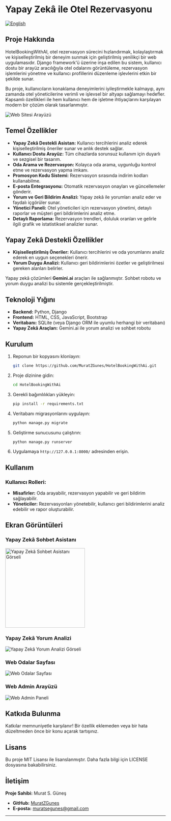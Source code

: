 # Yapay Zekâ ile Otel Rezervasyonu
[![English](https://img.shields.io/badge/Language-English-blue)](https://github.com/MuratZGunes/HotelBookingWithAi/blob/main/README.md)
## Proje Hakkında

HotelBookingWithAI, otel rezervasyon sürecini hızlandırmak, kolaylaştırmak ve kişiselleştirilmiş bir deneyim sunmak için geliştirilmiş yenilikçi bir web uygulamasıdır. Django framework'ü üzerine inşa edilen bu sistem, kullanıcı dostu bir arayüz aracılığıyla otel odalarını görüntüleme, rezervasyon işlemlerini yönetme ve kullanıcı profillerini düzenleme işlevlerini etkin bir şekilde sunar.

Bu proje, kullanıcıların konaklama deneyimlerini iyileştirmekle kalmayıp, aynı zamanda otel yöneticilerine verimli ve işlevsel bir altyapı sağlamayı hedefler. Kapsamlı özellikleri ile hem kullanıcı hem de işletme ihtiyaçlarını karşılayan modern bir çözüm olarak tasarlanmıştır.

![Web Sitesi Arayüzü](https://github.com/user-attachments/assets/14441e35-f6fd-4fa2-b74b-5c1306eed466)

## Temel Özellikler

- **Yapay Zekâ Destekli Asistan:** Kullanıcı tercihlerini analiz ederek kişiselleştirilmiş öneriler sunar ve anlık destek sağlar.
- **Kullanıcı Dostu Arayüz:** Tüm cihazlarda sorunsuz kullanım için duyarlı ve sezgisel bir tasarım.
- **Oda Arama ve Rezervasyon:** Kolayca oda arama, uygunluğu kontrol etme ve rezervasyon yapma imkanı.
- **Promosyon Kodu Sistemi:** Rezervasyon sırasında indirim kodları kullanabilme.
- **E-posta Entegrasyonu:** Otomatik rezervasyon onayları ve güncellemeler gönderir.
- **Yorum ve Geri Bildirim Analizi:** Yapay zekâ ile yorumları analiz eder ve faydalı içgörüler sunar.
- **Yönetici Paneli:** Otel yöneticileri için rezervasyon yönetimi, detaylı raporlar ve müşteri geri bildirimlerini analiz etme.
- **Detaylı Raporlama:** Rezervasyon trendleri, doluluk oranları ve gelirle ilgili grafik ve istatistiksel analizler sunar.

## Yapay Zekâ Destekli Özellikler

- **Kişiselleştirilmiş Öneriler:** Kullanıcı tercihlerini ve oda yorumlarını analiz ederek en uygun seçenekleri önerir.
- **Yorum Duygu Analizi:** Kullanıcı geri bildirimlerini özetler ve geliştirilmesi gereken alanları belirler.

Yapay zekâ çözümleri **Gemini.ai** araçları ile sağlanmıştır. Sohbet robotu ve yorum duygu analizi bu sistemle gerçekleştirilmiştir.

## Teknoloji Yığını

- **Backend:** Python, Django
- **Frontend:** HTML, CSS, JavaScript, Bootstrap
- **Veritabanı:** SQLite (veya Django ORM ile uyumlu herhangi bir veritabanı)
- **Yapay Zekâ Araçları:** Gemini.ai ile yorum analizi ve sohbet robotu

## Kurulum

1. Reponun bir kopyasını klonlayın:
   ```bash
   git clone https://github.com/MuratZGunes/HotelBookingWithAi.git
   ```
2. Proje dizinine gidin:
   ```bash
   cd HotelBookingWithAi
   ```
3. Gerekli bağımlılıkları yükleyin:
   ```bash
   pip install -r requirements.txt
   ```
4. Veritabanı migrasyonlarını uygulayın:
   ```bash
   python manage.py migrate
   ```
5. Geliştirme sunucusunu çalıştırın:
   ```bash
   python manage.py runserver
   ```
6. Uygulamaya `http://127.0.0.1:8000/` adresinden erişin.

## Kullanım

### Kullanıcı Rolleri:
- **Misafirler:** Oda arayabilir, rezervasyon yapabilir ve geri bildirim sağlayabilir.
- **Yöneticiler:** Rezervasyonları yönetebilir, kullanıcı geri bildirimlerini analiz edebilir ve rapor oluşturabilir.

## Ekran Görüntüleri

### Yapay Zekâ Sohbet Asistanı
<img src="https://github.com/user-attachments/assets/4d2a7ea8-a1f0-40a8-b41d-75a9c5a52311" alt="Yapay Zekâ Sohbet Asistanı Görseli" width="250"/>

### Yapay Zekâ Yorum Analizi
![Yapay Zekâ Yorum Analizi Görseli](https://github.com/user-attachments/assets/5d7c23d7-c738-4d11-91ec-7b4fea86c153)

### Web Odalar Sayfası
![Web Odalar Sayfası](https://github.com/user-attachments/assets/dcc2d37b-7228-41f3-8f94-ce8d770cb60c)

### Web Admin Arayüzü
![Web Admin Paneli](https://github.com/user-attachments/assets/37dea45f-b76b-4f98-bd50-b692d3bd5ea1)

## Katkıda Bulunma

Katkılar memnuniyetle karşılanır! Bir özellik eklemeden veya bir hata düzeltmeden önce bir konu açarak tartışınız.

## Lisans

Bu proje MIT Lisansı ile lisanslanmıştır. Daha fazla bilgi için LICENSE dosyasına bakabilirsiniz.

## İletişim
**Proje Sahibi:** Murat S. Güneş  
- **GitHub:** [MuratZGunes](https://github.com/MuratZGunes)  
- **E-posta:** muratsegunes@gmail.com

---
